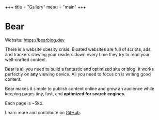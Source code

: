 +++
title = "Gallery"
menu = "main"
+++

# Bear

Website: https://bearblog.dev

There is a website obesity crisis. Bloated websites are full of scripts, ads, and trackers slowing your readers down every time they try to read your well-crafted content.

Bear is all you need to build a fantastic and optimized site or blog. It works perfectly on **any** viewing device. All you need to focus on is writing good content.

Bear makes it simple to publish content online and grow an audience while keeping pages tiny, fast, and **optimized for search engines.**

Each page is ~5kb.

Learn more and contribute on [GitHub](https://github.com/HermanMartinus/bearblog).
